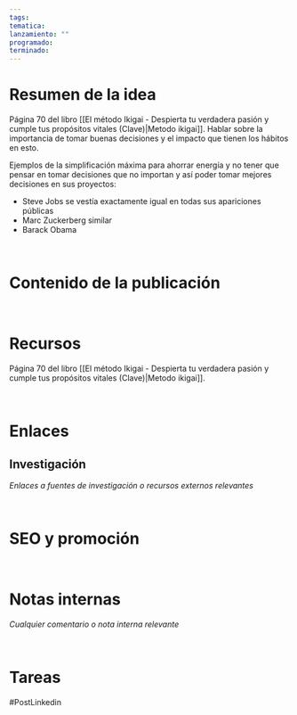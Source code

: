 ```yaml
---
tags: 
tematica: 
lanzamiento: ""
programado: 
terminado:
---
```


# Resumen de la idea


Página 70 del libro [[El método Ikigai - Despierta tu verdadera pasión y cumple tus propósitos vitales (Clave)|Metodo ikigai]]. Hablar sobre la importancia de tomar buenas decisiones y el impacto que tienen los hábitos en esto.

Ejemplos de la simplificación máxima para ahorrar energía y no tener que pensar en tomar decisiones que no importan y así poder tomar mejores decisiones en sus proyectos:

- Steve Jobs se vestía exactamente igual en todas sus apariciones públicas
- Marc Zuckerberg similar
- Barack Obama




<br>

# Contenido de la publicación





<br>

# Recursos

Página 70 del libro [[El método Ikigai - Despierta tu verdadera pasión y cumple tus propósitos vitales (Clave)|Metodo ikigai]].

<br>

# Enlaces




## Investigación

*Enlaces a fuentes de investigación o recursos externos relevantes*





<br>

# SEO y promoción





<br>

# Notas internas

*Cualquier comentario o nota interna relevante*




<br>

# Tareas





#PostLinkedin
